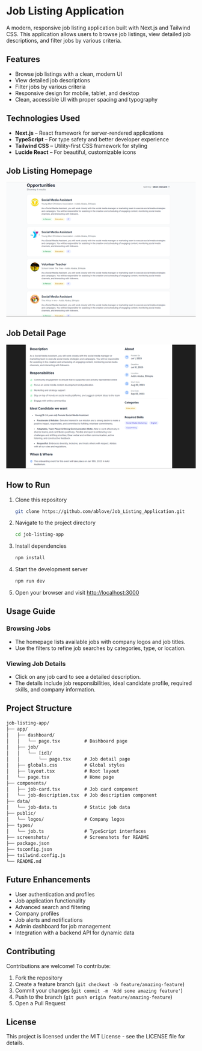 # Job Listing Application

A modern, responsive job listing application built with Next.js and Tailwind CSS. This application allows users to browse job listings, view detailed job descriptions, and filter jobs by various criteria.

## Features

- Browse job listings with a clean, modern UI
- View detailed job descriptions
- Filter jobs by various criteria
- Responsive design for mobile, tablet, and desktop
- Clean, accessible UI with proper spacing and typography

## Technologies Used

- **Next.js** – React framework for server-rendered applications
- **TypeScript** – For type safety and better developer experience
- **Tailwind CSS** – Utility-first CSS framework for styling
- **Lucide React** – For beautiful, customizable icons

## Job Listing Homepage

![Screenshot 1](screenshots/homepage.png)

## Job Detail Page

![Screenshot 2](screenshots/job_detail.png)

## How to Run

1. Clone this repository
   ```sh
   git clone https://github.com/ablove/Job_Listing_Application.git
   ```
2. Navigate to the project directory
   ```sh
   cd job-listing-app
   ```
3. Install dependencies
   ```sh
   npm install
   ```
4. Start the development server
   ```sh
   npm run dev
   ```
5. Open your browser and visit [http://localhost:3000](http://localhost:3000)

## Usage Guide

### Browsing Jobs

- The homepage lists available jobs with company logos and job titles.
- Use the filters to refine job searches by categories, type, or location.

### Viewing Job Details

- Click on any job card to see a detailed description.
- The details include job responsibilities, ideal candidate profile, required skills, and company information.

## Project Structure

```
job-listing-app/
├── app/
│   ├── dashboard/
│   │   └── page.tsx         # Dashboard page
│   ├── job/
│   │   └── [id]/
│   │       └── page.tsx     # Job detail page
│   ├── globals.css          # Global styles
│   ├── layout.tsx           # Root layout
│   └── page.tsx             # Home page
├── components/
│   ├── job-card.tsx         # Job card component
│   └── job-description.tsx  # Job description component
├── data/
│   └── job-data.ts          # Static job data
├── public/
│   └── logos/               # Company logos
├── types/
│   └── job.ts               # TypeScript interfaces
├── screenshots/             # Screenshots for README
├── package.json
├── tsconfig.json
├── tailwind.config.js
└── README.md
```

## Future Enhancements

- User authentication and profiles
- Job application functionality
- Advanced search and filtering
- Company profiles
- Job alerts and notifications
- Admin dashboard for job management
- Integration with a backend API for dynamic data

## Contributing

Contributions are welcome! To contribute:

1. Fork the repository
2. Create a feature branch (`git checkout -b feature/amazing-feature`)
3. Commit your changes (`git commit -m 'Add some amazing feature'`)
4. Push to the branch (`git push origin feature/amazing-feature`)
5. Open a Pull Request

## License

This project is licensed under the MIT License - see the LICENSE file for details.
